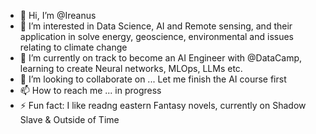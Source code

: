 - 👋 Hi, I’m @Ireanus
- 👀 I’m interested in Data Science, AI and Remote sensing, and their application in solve energy, geoscience, environmental and issues relating to climate change
- 🌱 I’m currently on track to become an AI Engineer with @DataCamp, learning to create Neural networks, MLOps, LLMs etc.
- 💞️ I’m looking to collaborate on ... Let me finish the AI course first
- 📫 How to reach me ... in progress
- ⚡ Fun fact: I like readng eastern Fantasy novels, currently on Shadow Slave & Outside of Time

<!---
Ireanus/Ireanus is a ✨ special ✨ repository because its `README.md` (this file) appears on your GitHub profile.
You can click the Preview link to take a look at your changes.
--->
